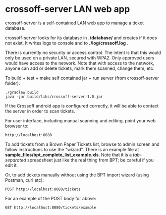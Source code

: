 # crossoff-server LAN web app #

crossoff-server is a self-contained LAN web app to manage a ticket database. 

crossoff-server looks for its database in **./database/** and creates if it does not exist. 
It writes logs to console and to **./log/crossoff.log** .

There is currently no security or access control. The intent is that this would only 
be used on a private LAN, secured with WPA2. Only approved users would have access 
to the network. Note that with access to the network, anyone can add or delete tickets,
mark them scanned, change them, etc.

To build + test + make self contained jar + run server (from crossoff-server folder):

    ./gradlew build
    java -jar build/libs/crossoff-server-1.0.jar 

If the Crossoff android app is configured correctly, it will be able to contact the
server in order to scan tickets.

For user interface, including manual scanning and editing, point your web browser to:

    http://localhost:8080

To add tickets from a Brown Paper Tickets list, browse to admin screen and follow instructions
to use the "wizard".
There is an example file at **sample_files/bpt_complete_list_example.xls**. Note that it is a 
*tab-separated* spreadsheet just like the real thing from BPT; be careful if you edit it.

Or, to add tickets manually without using the BPT import wizard (using Postman, curl etc):

    POST http://localhost:8080/tickets

For an example of the POST body for above:

    GET http://localhost:8080/tickets/example
